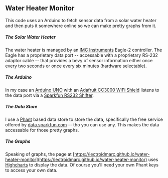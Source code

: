 Water Heater Monitor
----
This code uses an Arduino to fetch sensor data from a solar water heater and then puts it somewhere online so we can make pretty graphs from it.

##### The Solar Water Heater

The water heater is managed by an [IMC Instruments](http://www.solar.imcinstruments.com/) Eagle-2 controller.  The Eagle has a proprietary data port -- accessable with a proprietary RS-232 adaptor cable -- that provides a bevy of sensor information either once every two seconds or once every six minutes (hardware selectable).

##### The Arduino

In my case an [Arduino UNO](http://arduino.cc/en/Main/ArduinoBoardUno) with an [Adafruit CC3000 WiFi Shield](https://www.adafruit.com/products/1491) listens to the data port via a [Sparkfun RS232 Shifter](https://www.sparkfun.com/products/449).

##### The Data Store

I use a [Phant](https://github.com/sparkfun/phant) based data store to store the data, specifically the free service offered by [data.sparkfun.com](https://data.sparkfun.com) -- tho you can use any.  This makes the data accessable for those pretty graphs.

##### The Graphs

Speaking of graphs, the page at [https://lectroidmarc.github.io/water-heater-monitor](https://lectroidmarc.github.io/water-heater-monitor) uses [Highcharts](http://www.highcharts.com/) to display the data.  Of course you'll need your own Phant keys to access your own data.
